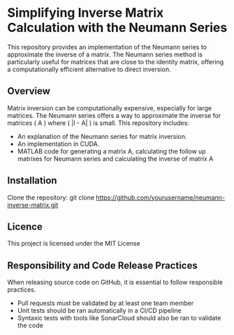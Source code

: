 # Simplifying Inverse Matrix Calculation with the Neumann Series

This repository provides an implementation of the Neumann series to approximate the inverse of a matrix.
The Neumann series method is particularly useful for matrices that are close to the identity matrix, offering a computationally efficient alternative to direct inversion.

## Overview

Matrix inversion can be computationally expensive, especially for large matrices.
The Neumann series offers a way to approximate the inverse for matrices \( A \) where \( \|I - A\| \) is small. This repository includes:
- An explanation of the Neumann series for matrix inversion.
- An implementation in CUDA.
- MATLAB code for generating a matrix A, calculating the follow up matrixes for Neumann series and calculating the inverse of matrix A

## Installation

Clone the repository:
git clone https://github.com/yourusername/neumann-inverse-matrix.git

## Licence

This project is licensed under the MIT License

## Responsibility and Code Release Practices

When releasing source code on GitHub, it is essential to follow responsible practices.
- Pull requests must be validated by at least one team member
- Unit tests should be ran automatically in a CI/CD pipeline
- Syntaxic tests with tools like SonarCloud should also be ran to validate the code
